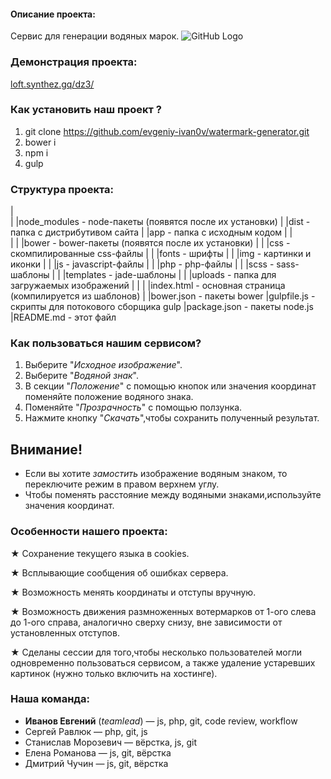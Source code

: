 #### **Описание проекта:**
Сервис для генерации водяных марок. 
![GitHub Logo](/images/logo.png)

### **Демонстрация проекта:** 
[loft.synthez.gq/dz3/](http://loft.synthez.gq/dz3/)

### **Как установить наш проект ?**
1. git clone https://github.com/evgeniy-ivan0v/watermark-generator.git
2. bower i
3. npm i
4. gulp

### **Структура проекта:**
|\
| |node_modules - node-пакеты (появятся после их установки)
| |dist - папка с дистрибутивом сайта
| |app  - папка с исходным кодом
| |\
| | |bower - bower-пакеты (появятся после их установки)
| | |css   - скомпилированные css-файлы
| | |fonts - шрифты
| | |img   - картинки и иконки
| | |js    - javascript-файлы
| | |php   - php-файлы
| | |scss  - sass-шаблоны
| | |templates - jade-шаблоны
| | |uploads   - папка для загружаемых изображений
| |
| |index.html  - основная страница (компилируется из шаблонов)
|
|bower.json  - пакеты bower
|gulpfile.js - скрипты для потокового сборщика gulp
|package.json - пакеты node.js
|README.md - этот файл

### **Как пользоваться нашим сервисом?**
1. Выберите "_Исходное изображение_".
2. Выберите "_Водяной знак_".
3. В секции "_Положение_" с помощью кнопок или значения координат поменяйте положение водяного знака. 
4. Поменяйте "_Прозрачность_" с помощью ползунка. 
5. Нажмите кнопку "_Скачать_",чтобы сохранить полученный результат.

## **Внимание!**
* Если вы хотите _замостить_ изображение водяным знаком, то переключите режим в правом верхнем углу.
* Чтобы поменять расстояние между водяными знаками,используйте значения координат.

### **Особенности нашего проекта**:
★ Сохранение текущего языка в cookies.

★ Всплывающие сообщения об ошибках сервера.

★ Возможность менять координаты и отступы вручную.

★ Возможность движения размноженных вотермарков от 1-ого слева до 1-ого справа, аналогично сверху снизу, вне зависимости от установленных отступов.

★ Сделаны сессии для того,чтобы несколько пользователей могли одновременно пользоваться сервисом, а также удаление устаревших картинок (нужно только включить на хостинге).


### **Наша команда:**
* **Иванов Евгений** (_teamlead_) — js, php, git, code review, workflow
* Сергей Равлюк — php, git, js
* Станислав Морозевич — вёрстка, js, git
* Елена Романова — js, git, вёрстка 
* Дмитрий Чучин — js, git, вёрстка
